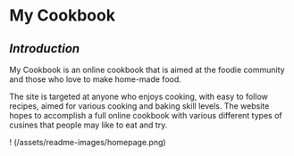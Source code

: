 # **My Cookbook**

## *Introduction*

My Cookbook is an online cookbook that is aimed at the foodie community and those who love to make home-made food. 

The site is targeted at anyone who enjoys cooking, with easy to follow recipes, aimed for various cooking and baking skill levels. The website hopes to accomplish a full online cookbook with various different types of cusines that people may like to eat and try.

! (/assets/readme-images/homepage.png)

<!-- 

introduction - one or two paragraphs on what the website is about, the intended users, what the website hopes to accomplish
*add photo of the completed website shown on various screen size displays*

possible add a contents table for the sections that will be discussed? 

you can use bullet points to descibe each section!!

features - describe the features/different parts of the project, what value each of the features provide refering back to the target audience, and how the website fits to the target audience with the features
e.g. nav bar, homepage image, foodie ethos, footer, other pages, etc - include screenshots of the features/sections
also include a features left to implement of any features youd like to add in the future 
- added custom font, but also added 3 differnt types of fallback fonts incase it doesnt load on certain screens or browswers (add screenshot of the code)
- added footer with links to facebook and instagram, also added a copyright logo as i have noticed this tends to be on majority of websites 
- used checkbox feature for the unordered lists as this seemed more interactive for a user rather than buller points, it makes it easier knowing what you need and still need to get/do
- used an class for the checkbox style as i didnt want all the inputs to follow that rule
- sections for each of the different recipe sections to split the page up more for the design
- images and videos use for the site are all mine, same as the recipe as its something i have been making myself for years
- features to add - search bar, types of cusine when they select there will be differnt types in tha tcategory, side bar to select, clickable images, log in, book marking, more desighn to fill in the lank gaps
- took a while to figure out how i wanted layout for the pizza recipe page, tried different things, then decided to leave and come back to it later, decided to add another page to seperate the layout
- added numbers to each of the headings as i asked mum for opinion and she said she likes things simple and easy to follow
- used the screen size tool for the media query on dev tools, eventually i would like to change responiveness depending on the model of the phone not just the screen size
- screenshots od the different validators and light house, then screenshots after changing file sizes deu to poor performance load
- reason errors on validators was because of immages and videos, they are meant to be included and by the time i checkedthe validator there wasnt enough time to do a work around to exclude these errors 


testing - go over the projects features and ensure they all work as intended, mention how they work on vaious displays, also mention any bugs, whether fixed or not, and how they were fixed, also include the results from the validator testing and teh lighthouse tool results from dev tools, include any unfixed bugs and why they were unfixed e.g. time contraints being a valid reason, not knowing is not valid reason, any short comings in the framework for example and why this wasnt achieved - add screenshots for the testing parts 

deployment - how the project was deployed and on what platform, can include screenshots and include a deployment link

credits - reference any sources you use, section them into the areas e.g. media (images, videos), content (text, icons, fonts, instructions)
- used meta data and boilerplate html from the love running project by the code institute that i recreated following the source code, copied some css code over from the love running project, used social media(https://github.com/Code-Institute-Solutions/love-running-2.0-sourcecode)

- used font awsesome (https://fontawesome.com/)
- used google fonts (https://fonts.google.com/)
- recipe images used are all my own, i just used this image converter (https://image.online-convert.com/convert/jpeg-to-jpg) to convert images to jpg and this site to convert videos (https://www.movavi.com/support/how-to/how-to-convert-video-to-mp4.html) to mp4 
- used hex colour picker https://imagecolorpicker.com/color-code/2596be
- to check how to use checkbox feature for list items https://stackoverflow.com/questions/50649275/use-checkbox-for-list-style-type-in-unordered-list-in-html
- used this to help style the checkbox to align in the middle of the text but edited the code a bit so that it worked with my font https://stackoverflow.com/questions/306252/how-to-align-checkboxes-and-their-labels-consistently-cross-browsers
- my ordered lists werent showing with numbers so i used this to fix it https://stackoverflow.com/questions/2642067/ordered-list-ol-showing-up-un-numbered
- to add an emoji i used https://www.w3schools.com/charsets/ref_emoji_smileys.asp
- images side by side https://www.w3schools.com/howto/howto_css_images_side_by_side.asp i did edit the code to my liking 
- footer was sticking to top of page so i found a fix online - https://stackoverflow.com/questions/643879/css-to-make-html-page-footer-stay-at-bottom-of-the-page-with-a-minimum-height-b
i liked the idea of the nav bar at the top of the page and underlined so i used the idea from love running but changed the code a bit to match how i wanted it to look, i also liked the active feature but i changed it to suit how i wanted it to look
- https://stackoverflow.com/questions/7291873/disable-color-change-of-anchor-tag-when-visited change anchor link colour when visited 
- adding a text indent, wasnt sure how to create space between text for the table https://www.w3schools.com/css/css_text_spacing.asp, also added word spacing 
- https://www.img2go.com/compress-image to compress image file sizes
https://www.xconvert.com/compress-mp4 mp4 compress
https://www.davidmacd.com/test/wave-checkbox-aria.html aria label
-->